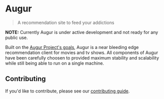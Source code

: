 # Augur
> A recommendation site to feed your addictions

**NOTE:** Currently Augur is under active development and not ready for any public use.

Built on the [Augur Project's goals](https://github.com/getaugur/.github/blob/main/profile/README.md#goals), Augur is a near bleeding edge recommendation client for movies and tv shows. All components of Augur have been carefully choosen to provided maximum stability and scalability while still being able to run on a single machine.

## Contributing
If you'd like to contribute, please see our [contributing guide](./CONTRIBUTING.md).
